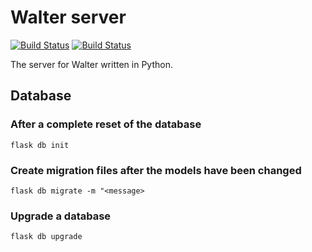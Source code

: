 # Walter server
[![Build Status](https://travis-ci.com/frangiz/walter-server.svg?branch=master)](https://travis-ci.com/frangiz/walter-server)
[![Build Status](https://img.shields.io/github/license/frangiz/walter-server.svg)](https://img.shields.io/github/license/frangiz/walter-server.svg)

The server for Walter written in Python.

## Database

### After a complete reset of the database
`flask db init`

### Create migration files after the models have been changed
`flask db migrate -m "<message>`

### Upgrade a database
`flask db upgrade`